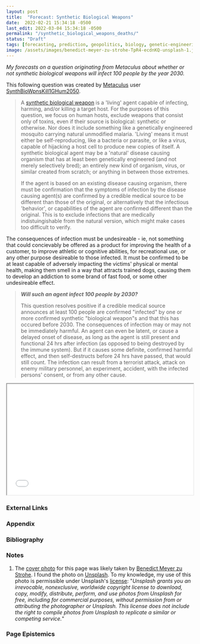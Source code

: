 ```yaml
---
layout: post
title:  "Forecast: Synthetic Biological Weapons"
date:  2022-02-21 15:34:18 -0500
last_edit: 2022-03-04 15:34:18 -0500
permalink: "/synthetic_biological_weapons_deaths/"
status: "Draft"
tags: [forecasting, prediction, geopolitics, biology, genetic-engineering, biosecurity]
image: /assets/images/benedict-meyer-zu-strohe-TpR4-ecdnKQ-unsplash-1.jpg
---
```


_My forecasts on a question originating from Metaculus about whether or not synthetic biological weapons will infect 100 people by the year 2030._

This following question was created by [Metaculus](https://www.metaculus.com/questions/) user [SynthBioWpnsKill1GHum2050](https://www.metaculus.com/accounts/profile/109243/).

> A [synthetic biological weapon](https://futurism.com/project-spark-ontario-health-data) is a 'living' agent capable of infecting, harming, and/or killing a target host. For the purposes of this question, we focus on human hosts, exclude weapons that consist only of toxins, even if their source is biological: synthetic or otherwise. Nor does it include something like a genetically engineered mosquito carrying natural unmodified malaria. 'Living' means it must either be self-reproducing, like a bacteria or parasite, or like a virus, capable of hijacking a host cell to produce new copies of itself. A synthetic biological agent may be a 'natural' disease causing organism that has at least been genetically engineered (and not merely selectively bred); an entirely new kind of organism, virus, or similar created from scratch; or anything in between those extremes.
>
> If the agent is based on an existing disease causing organism, there must be confirmation that the symptoms of infection by the disease causing agent(s) are confirmed by a credible medical source to be different than those of the original, or alternatively that the infectious 'behavior', or capabilities of the agent are confirmed different than the original. This is to exclude infections that are medically indistuingishable from the natural version, which might make cases too difficult to verify.
>
The consequences of infection must be undesireable - ie, not something that could concievably be offered as a product for improving the health of a customer, to improve athletic or cognitive abilities, for recreational use, or any other purpose desireable to those infected. It must be confirmed to be at least capable of adversely impacting the victims' physical or mental health, making them smell in a way that attracts trained dogs, causing them to develop an addiction to some brand of fast food, or some other undesireable effect.
>
> ___Will such an agent infect 100 people by 2030?___
>
> This question resolves positive if a credible medical source announces at least 100 people are confirmed "infected" by one or more confirmed synthetic "biological weapon"s and that this has occured before 2030. The consequences of infection may or may not be immediately harmful. An agent can even be latent, or cause a delayed onset of disease, as long as the agent is still present and functional 24 hrs after infection (as opposed to being destroyed by the immune system). But if it causes some definite, confirmed harmful effect, and then self-destructs before 24 hrs have passed, that would still count. The infection can result from a terrorist attack, attack on enemy military personnel, an experiment, accident, with the infected persons' consent, or from any other cause.

<iframe src="//d3s0w6fek99l5b.cloudfront.net/s/1/questions/embed/5943/" width="100%" height="300"></iframe>

### External Links

### Appendix

### Bibliography

### Notes

1. The [cover photo](https://unsplash.com/photos/TpR4-ecdnKQ) for this page was likely taken by [Benedict Meyer zu Strohe](https://unsplash.com/@benemzs). I found the photo on [Unsplash](https://unsplash.com/). To my knowledge, my use of this photo is permissible under Unsplash's [license](https://unsplash.com/license): "_Unsplash grants you an irrevocable, nonexclusive, worldwide copyright license to download, copy, modify, distribute, perform, and use photos from Unsplash for free, including for commercial purposes, without permission from or attributing the photographer or Unsplash. This license does not include the right to compile photos from Unsplash to replicate a similar or competing service._"

### Page Epistemics
